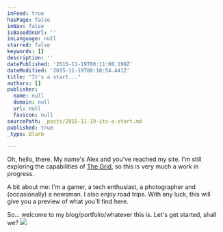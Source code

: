 ```yaml
---
inFeed: true
hasPage: false
inNav: false
isBasedOnUrl: ''
inLanguage: null
starred: false
keywords: []
description: ''
datePublished: '2015-11-19T00:11:08.199Z'
dateModified: '2015-11-19T00:10:54.441Z'
title: "It's a start..."
authors: []
publisher:
  name: null
  domain: null
  url: null
  favicon: null
sourcePath: _posts/2015-11-19-its-a-start.md
published: true
_type: Blurb

---
```

Oh, hello, there. My name's Alex and you've reached my site. I'm still exploring the capabilities of [The Grid][0], so this is very much a work in progress.

A bit about me: I'm a gamer, a tech enthusiast, a photographer and (occasionally) a newsman. I also enjoy road trips. With any luck, this will give you a preview of what you'll find here.

So... welcome to my blog/portfolio/whatever this is. Let's get started, shall we?
![](https://the-grid-user-content.s3-us-west-2.amazonaws.com/101943b8-8712-4615-8b05-f5ba452d9c89.jpg)

[0]: https://thegrid.io/